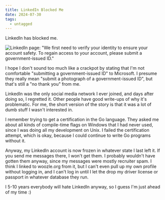 ```yaml
---
title: LinkedIn Blocked Me
date: 2024-07-30
tags:
  - untagged
---
```


LinkedIn has blocked me.

![LinkedIn page:
"We first need to verify your identity to ensure your account safety. 
To regain access to your account, please submit a government-issued ID."
](cancelamento.png)


I hope I don't sound too much like a crackpot by stating that I'm not
comfortable "submitting a government-issued ID" to Microsoft.
I presume they really mean "submit a photograph of a government-issued ID",
but that's still a "no thank you" from me.

LinkedIn was the only social media network I ever joined,
and days after doing so,
I regretted it.
Other people have good write-ups of why it's problematic.
For me, the short version of the story is that
it was a lot of dumb stuff I wasn't interested in.

I remember trying to get a certification in the Go language.
They asked me about all kinds of compile-time flags on Windows
that I had never used, since I was doing all my development on Unix.
I failed the certification attempt,
which is okay,
because I could continue to write Go programs without it.

Anyway,
my LinkedIn account is now frozen in whatever state I last left it.
If you send me messages there,
I won't get them.
I probably wouldn't have gotten them anyway,
since my messages were mostly recruiter spam.
I think I linked to woozle.org from it,
but I can't even pull up my own profile without logging in,
and I can't log in until I let the drop my driver license or passport in whatever database they run.

I 5-10 years everybody will hate LinkedIn anyway,
so I guess I'm just ahead of my time :)

